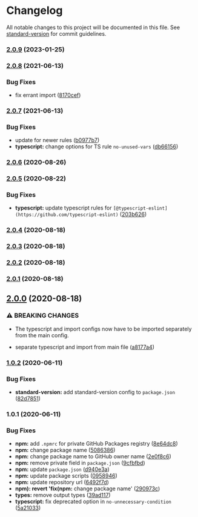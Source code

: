 # Changelog

All notable changes to this project will be documented in this file. See [standard-version](https://github.com/conventional-changelog/standard-version) for commit guidelines.

### [2.0.9](https://github.com/nmsmith22389/eslint-config/compare/v2.0.8...v2.0.9) (2023-01-25)

### [2.0.8](https://github.com/nmsmith22389/eslint-config/compare/v2.0.7...v2.0.8) (2021-06-13)


### Bug Fixes

* fix errant import ([8170cef](https://github.com/nmsmith22389/eslint-config/commit/8170cef22da4cb3ae9875b759229089de67fba49))

### [2.0.7](https://github.com/nmsmith22389/eslint-config/compare/v2.0.6...v2.0.7) (2021-06-13)


### Bug Fixes

* update for newer rules ([b0977b7](https://github.com/nmsmith22389/eslint-config/commit/b0977b7194af656ebb3b39d99f878071c93adf97))
* **typescript:** change options for TS rule `no-unused-vars` ([db66156](https://github.com/nmsmith22389/eslint-config/commit/db66156b4010ce2953462542159e1c0c806932fb))

### [2.0.6](https://github.com/nmsmith22389/eslint-config/compare/v2.0.5...v2.0.6) (2020-08-26)

### [2.0.5](https://github.com/nmsmith22389/eslint-config/compare/v2.0.4...v2.0.5) (2020-08-22)

### Bug Fixes

-   **typescript:** update typescript rules for `[@typescript-eslint](https://github.com/typescript-eslint)` ([203b626](https://github.com/nmsmith22389/eslint-config/commit/203b6264fe796ef2ff712b74233c132b08677d08))

### [2.0.4](https://github.com/nmsmith22389/eslint-config/compare/v2.0.3...v2.0.4) (2020-08-18)

### [2.0.3](https://github.com/nmsmith22389/eslint-config/compare/v2.0.2...v2.0.3) (2020-08-18)

### [2.0.2](https://github.com/nmsmith22389/eslint-config/compare/v2.0.1...v2.0.2) (2020-08-18)

### [2.0.1](https://github.com/nmsmith22389/eslint-config/compare/v2.0.0...v2.0.1) (2020-08-18)

## [2.0.0](https://github.com/nmsmith22389/eslint-config/compare/v1.0.2...v2.0.0) (2020-08-18)

### ⚠ BREAKING CHANGES

-   The typescript and import configs now have to be imported separately from the main config.

-   separate typescript and import from main file ([a8177a4](https://github.com/nmsmith22389/eslint-config/commit/a8177a43a9ff02c7e9f2aed926d17186ff444e0a))

### [1.0.2](https://github.com/nmsmith22389/eslint-config/compare/v1.0.1...v1.0.2) (2020-06-11)

### Bug Fixes

-   **standard-version:** add standard-version config to `package.json` ([82d7851](https://github.com/nmsmith22389/eslint-config/commit/82d7851365bc50eb36e71e520ee78f08d5cf1999))

### 1.0.1 (2020-06-11)

### Bug Fixes

-   **npm:** add `.npmrc` for private GitHub Packages registry ([8e64dc8](https://github.com/nmsmith22389/eslint-config/commit/8e64dc81a42fd5f4e77116da356dfe8ed4ef804a))
-   **npm:** change package name ([5086386](https://github.com/nmsmith22389/eslint-config/commit/5086386348c204a89739fbbaa8e2eb9e36adedbb))
-   **npm:** change package name to GitHub owner name ([2e0f8c6](https://github.com/nmsmith22389/eslint-config/commit/2e0f8c6ebcee93dd3e2c00c6613997525d301f08))
-   **npm:** remove private field in `package.json` ([9cfbfbd](https://github.com/nmsmith22389/eslint-config/commit/9cfbfbdcf0f212a653c12a9323ea8085397467b4))
-   **npm:** update `package.json` ([d940e3a](https://github.com/nmsmith22389/eslint-config/commit/d940e3a5d0695e123351a4e44ed0986ef27f4c2a))
-   **npm:** update package scripts ([0958946](https://github.com/nmsmith22389/eslint-config/commit/095894642fa53913516c8b4a20b689a9b1b23d93))
-   **npm:** update repository url ([6492f7d](https://github.com/nmsmith22389/eslint-config/commit/6492f7d74d7d63ea28ae0ee9680a5727d8fa4eb2))
-   **npm): revert 'fix(npm:** change package name' ([290973c](https://github.com/nmsmith22389/eslint-config/commit/290973cf7da8d1e507164f3372c2ab382224b792))
-   **types:** remove output types ([39ad117](https://github.com/nmsmith22389/eslint-config/commit/39ad11775fbf1e9151f237c7826c469aee2c925f))
-   **typescript:** fix deprecated option in `no-unnecessary-condition` ([5a21033](https://github.com/nmsmith22389/eslint-config/commit/5a210339980d985203a6411425ea2376864b88a8))
